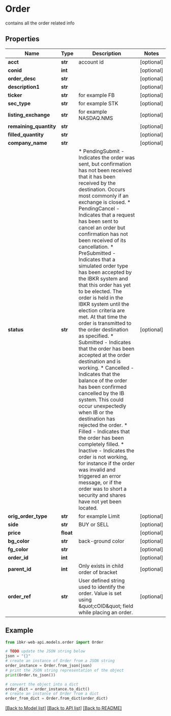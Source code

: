 # Order

contains all the order related info

## Properties

Name | Type | Description | Notes
------------ | ------------- | ------------- | -------------
**acct** | **str** | account id | [optional] 
**conid** | **int** |  | [optional] 
**order_desc** | **str** |  | [optional] 
**description1** | **str** |  | [optional] 
**ticker** | **str** | for example FB | [optional] 
**sec_type** | **str** | for example STK | [optional] 
**listing_exchange** | **str** | for example NASDAQ.NMS | [optional] 
**remaining_quantity** | **str** |  | [optional] 
**filled_quantity** | **str** |  | [optional] 
**company_name** | **str** |  | [optional] 
**status** | **str** | * PendingSubmit - Indicates the order was sent, but confirmation has not been received that it has been received by the destination.                   Occurs most commonly if an exchange is closed. * PendingCancel - Indicates that a request has been sent to cancel an order but confirmation has not been received of its cancellation. * PreSubmitted - Indicates that a simulated order type has been accepted by the IBKR system and that this order has yet to be elected.                  The order is held in the IBKR system until the election criteria are met. At that time the order is transmitted to the order destination as specified. * Submitted - Indicates that the order has been accepted at the order destination and is working. * Cancelled - Indicates that the balance of the order has been confirmed cancelled by the IB system.               This could occur unexpectedly when IB or the destination has rejected the order. * Filled - Indicates that the order has been completely filled. * Inactive - Indicates the order is not working, for instance if the order was invalid and triggered an error message,              or if the order was to short a security and shares have not yet been located.  | [optional] 
**orig_order_type** | **str** | for example Limit | [optional] 
**side** | **str** | BUY or SELL | [optional] 
**price** | **float** |  | [optional] 
**bg_color** | **str** | back-ground color | [optional] 
**fg_color** | **str** |  | [optional] 
**order_id** | **int** |  | [optional] 
**parent_id** | **int** | Only exists in child order of bracket | [optional] 
**order_ref** | **str** | User defined string used to identify the order. Value is set using \&quot;cOID\&quot; field while placing an order. | [optional] 

## Example

```python
from ibkr-web-api.models.order import Order

# TODO update the JSON string below
json = "{}"
# create an instance of Order from a JSON string
order_instance = Order.from_json(json)
# print the JSON string representation of the object
print(Order.to_json())

# convert the object into a dict
order_dict = order_instance.to_dict()
# create an instance of Order from a dict
order_from_dict = Order.from_dict(order_dict)
```
[[Back to Model list]](../README.md#documentation-for-models) [[Back to API list]](../README.md#documentation-for-api-endpoints) [[Back to README]](../README.md)


